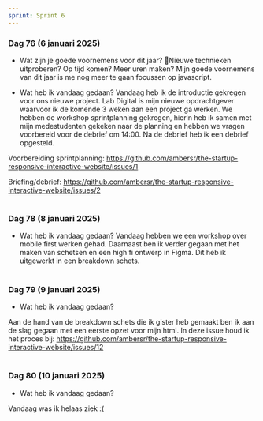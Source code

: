 ```yaml
---
sprint: Sprint 6
---
```


### Dag 76 (6 januari 2025)

- Wat zijn je goede voornemens voor dit jaar? Nieuwe technieken uitproberen? Op tijd komen? Meer uren maken?
Mijn goede voornemens van dit jaar is me nog meer te gaan focussen op javascript.

- Wat heb ik vandaag gedaan?
Vandaag heb ik de introductie gekregen voor ons nieuwe project. Lab Digital is mijn nieuwe opdrachtgever waarvoor ik de komende 3 weken aan een project ga werken. We hebben de workshop sprintplanning gekregen, hierin heb ik samen met mijn medestudenten gekeken naar de planning en hebben we vragen voorbereid voor de debrief om 14:00. Na de debrief heb ik een debrief opgesteld.

Voorbereiding sprintplanning: https://github.com/ambersr/the-startup-responsive-interactive-website/issues/1

Briefing/debrief: https://github.com/ambersr/the-startup-responsive-interactive-website/issues/2

#  

### Dag 78 (8 januari 2025)

- Wat heb ik vandaag gedaan?
Vandaag hebben we een workshop over mobile first werken gehad. Daarnaast ben ik verder gegaan met het maken van schetsen en een high fi ontwerp in Figma. Dit heb ik uitgewerkt in een breakdown schets.

#  

### Dag 79 (9 januari 2025)

* Wat heb ik vandaag gedaan? 

Aan de hand van de breakdown schets die ik gister heb gemaakt ben ik aan de slag gegaan met een eerste opzet voor mijn html. In deze issue houd ik het proces bij: https://github.com/ambersr/the-startup-responsive-interactive-website/issues/12

# 

### Dag 80 (10 januari 2025)

* Wat heb ik vandaag gedaan? 

Vandaag was ik helaas ziek :(